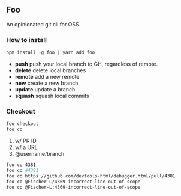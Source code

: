 ## Foo

An opinionated git cli for OSS.

### How to install

```js
npm install -g foo | yarn add foo
```

* **push** push your local branch to GH, regardless of remote.
* **delete** delete local branches
* **remote** add a new remote
* **new** create a new branch
* **update** update a branch
* **squash** squash local commits


### Checkout

```js
foo checkout
foo co
```

1. w/ PR ID
2. w/ a URL
3. @username/branch



```bash
foo co 4381
foo co #4381
foo co https://github.com/devtools-html/debugger.html/pull/4381
foo co @Fischer-L/4369-incorrect-line-out-of-scope
foo co @Fischer-L:4369-incorrect-line-out-of-scope
```

